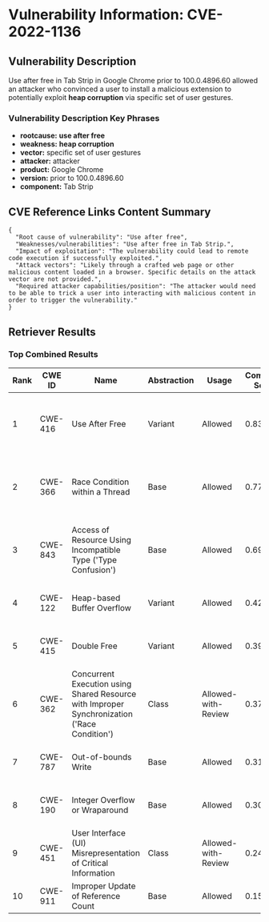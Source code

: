 # Vulnerability Information: CVE-2022-1136

## Vulnerability Description
Use after free in Tab Strip in Google Chrome prior to 100.0.4896.60 allowed an attacker who convinced a user to install a malicious extension to potentially exploit **heap corruption** via specific set of user gestures.

### Vulnerability Description Key Phrases
- **rootcause:** **use after free**
- **weakness:** **heap corruption**
- **vector:** specific set of user gestures
- **attacker:** attacker
- **product:** Google Chrome
- **version:** prior to 100.0.4896.60
- **component:** Tab Strip

## CVE Reference Links Content Summary
```
{
  "Root cause of vulnerability": "Use after free",
  "Weaknesses/vulnerabilities": "Use after free in Tab Strip.",
  "Impact of exploitation": "The vulnerability could lead to remote code execution if successfully exploited.",
  "Attack vectors": "Likely through a crafted web page or other malicious content loaded in a browser. Specific details on the attack vector are not provided.",
  "Required attacker capabilities/position": "The attacker would need to be able to trick a user into interacting with malicious content in order to trigger the vulnerability."
}
```

## Retriever Results

### Top Combined Results

| Rank | CWE ID | Name | Abstraction | Usage | Combined Score | Retrievers | Individual Scores |
|------|--------|------|-------------|-------|---------------|------------|-------------------|
| 1 | CWE-416 | Use After Free | Variant | Allowed | 0.8353 | dense, sparse, graph | dense: 0.614, sparse: 0.553, graph: 0.788 |
| 2 | CWE-366 | Race Condition within a Thread | Base | Allowed | 0.7716 | dense, sparse, graph | dense: 0.551, sparse: 0.481, graph: 0.616 |
| 3 | CWE-843 | Access of Resource Using Incompatible Type ('Type Confusion') | Base | Allowed | 0.6931 | dense, sparse, graph | dense: 0.469, sparse: 0.375, graph: 0.682 |
| 4 | CWE-122 | Heap-based Buffer Overflow | Variant | Allowed | 0.4243 | dense, sparse | dense: 0.492, sparse: 0.373 |
| 5 | CWE-415 | Double Free | Variant | Allowed | 0.3923 | dense, sparse | dense: 0.501, sparse: 0.305 |
| 6 | CWE-362 | Concurrent Execution using Shared Resource with Improper Synchronization ('Race Condition') | Class | Allowed-with-Review | 0.3700 | dense, sparse, graph | dense: 0.462, sparse: 0.309, graph: 0.621 |
| 7 | CWE-787 | Out-of-bounds Write | Base | Allowed | 0.3183 | dense, sparse | dense: 0.459, sparse: 0.155 |
| 8 | CWE-190 | Integer Overflow or Wraparound | Base | Allowed | 0.3057 | sparse, graph | sparse: 0.158, graph: 0.602 |
| 9 | CWE-451 | User Interface (UI) Misrepresentation of Critical Information | Class | Allowed-with-Review | 0.2440 | dense, sparse | dense: 0.506, sparse: 0.283 |
| 10 | CWE-911 | Improper Update of Reference Count | Base | Allowed | 0.1542 | sparse | sparse: 0.270 |

